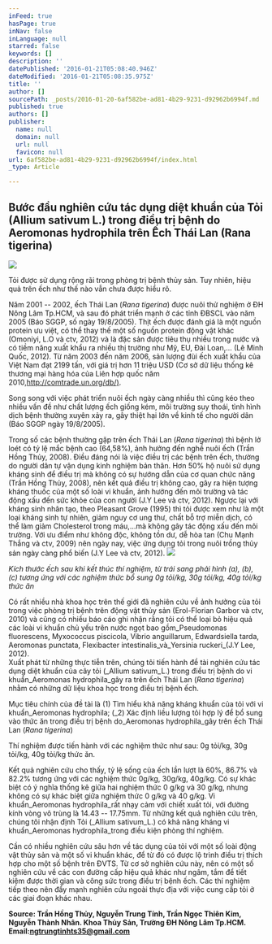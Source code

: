 ```yaml
---
inFeed: true
hasPage: true
inNav: false
inLanguage: null
starred: false
keywords: []
description: ''
datePublished: '2016-01-21T05:08:40.946Z'
dateModified: '2016-01-21T05:08:35.975Z'
title: ''
author: []
sourcePath: _posts/2016-01-20-6af582be-ad81-4b29-9231-d92962b6994f.md
published: true
authors: []
publisher:
  name: null
  domain: null
  url: null
  favicon: null
url: 6af582be-ad81-4b29-9231-d92962b6994f/index.html
_type: Article

---
```

## Bước đầu nghiên cứu tác dụng diệt khuẩn của Tỏi (Allium sativum L.) trong điều trị bệnh do Aeromonas hydrophila trên Ếch Thái Lan (Rana tigerina)
![](https://the-grid-user-content.s3-us-west-2.amazonaws.com/c7a27aa3-cdf3-4ab2-a6ad-3a929740e78f.jpg)

Tỏi được sử dụng rộng rãi trong phòng trị bệnh thủy sản. Tuy nhiên, hiệu quả trên ếch như thế nào vẫn chưa được hiểu rõ.

Năm 2001 -- 2002, ếch Thái Lan (_Rana tigerina_) được nuôi thử nghiệm ở ĐH Nông Lâm Tp.HCM, và sau đó phát triển mạnh ở các tỉnh ĐBSCL vào năm 2005 (Báo SGGP, số ngày 19/8/2005). Thịt ếch được đánh giá là một nguồn protein ưu việt, có thể thay thế một số nguồn protein động vật khác (Omoniyi, L.O và ctv, 2012) và là đặc sản được tiêu thụ nhiều trong nước và có tiềm năng xuất khẩu ra nhiều thị trường như Mỹ, EU, Đài Loan,... (Lê Minh Quốc, 2012). Từ năm 2003 đến năm 2006, sản lượng đùi ếch xuất khẩu của Việt Nam đạt 2199 tấn, với giá trị hơn 11 triệu USD (Cơ sở dữ liệu thống kê thương mại hàng hóa của Liên hợp quốc năm 2010,[http://comtrade.un.org/db/)][0].

Song song với việc phát triển nuôi ếch ngày càng nhiều thì cũng kéo theo nhiều vấn đề như chất lượng ếch giống kém, môi trường suy thoái, tình hình dịch bệnh thường xuyên xảy ra, gây thiệt hại lớn về kinh tế cho người dân (Báo SGGP ngày 19/8/2005).

Trong số các bệnh thường gặp trên ếch Thái Lan (_Rana tigerina_) thì bệnh lở loét có tỷ lệ mắc bệnh cao (64,58%), ảnh hưởng đến nghề nuôi ếch (Trần Hồng Thủy, 2008). Điều đáng nói là việc điều trị các bệnh trên ếch, thường do người dân tự vận dụng kinh nghiệm bản thân. Hơn 50% hộ nuôi sử dụng kháng sinh để điều trị mà không có sự hướng dẫn của cơ quan chức năng (Trần Hồng Thủy, 2008), nên kết quả điều trị không cao, gây ra hiện tượng kháng thuốc của một số loài vi khuẩn, ảnh hưởng đến môi trường và tác động xấu đến sức khỏe của con người (J.Y Lee và ctv, 2012). Ngược lại với kháng sinh nhân tạo, theo Pleasant Grove (1995) thì tỏi được xem như là một loại kháng sinh tự nhiên, giảm nguy cơ ung thư, chất bỗ trợ miễn dịch, có thể làm giảm Cholesterol trong máu,...mà không gây tác động xấu đến môi trường. Với ưu điểm như không độc, không tồn dư, dễ hòa tan (Chu Mạnh Thắng và ctv, 2009) nên ngày nay, việc ứng dụng tỏi trong nuôi trồng thủy sản ngày càng phổ biến (J.Y Lee và ctv, 2012).
![](https://the-grid-user-content.s3-us-west-2.amazonaws.com/5e3e4f15-91d5-4ffa-82c6-2b011c69f0d2.png)

_Kích thước ếch sau khi kết thúc thí nghiệm, từ trái sang phải hình (a), (b), (c) tương ứng với các nghiệm thức bổ sung 0g tỏi/kg, 30g tỏi/kg, 40g tỏi/kg thức ăn_

Có rất nhiều nhà khoa học trên thế giới đã nghiên cứu về ảnh hưởng của tỏi trong việc phòng trị bệnh trên động vật thủy sản (Erol-Florian Garbor và ctv, 2010) và cũng có nhiều báo cáo ghi nhận rằng tỏi có thể loại bỏ hiệu quả các loài vi khuẩn chủ yếu trên nước ngọt bao gồm_Pseudomonas fluorescens, Myxococcus piscicola, Vibrio anguillarum, Edwardsiella tarda, Aeromonas punctata, Flexibacter intestinalis_và_Yersinia ruckeri_(J.Y Lee, 2012).  
Xuất phát từ những thực tiễn trên, chúng tôi tiến hành đề tài nghiên cứu tác dụng diệt khuẩn của cây tỏi (_Allium sativum_L.) trong điều trị bệnh do vi khuẩn_Aeromonas hydrophila_gây ra trên ếch Thái Lan (_Rana tigerina_) nhằm có những dữ liệu khoa học trong điều trị bệnh ếch.

Mục tiêu chính của đề tài là (1) Tìm hiểu khả năng kháng khuẩn của tỏi với vi khuẩn_Aeromonas hydrophila; (_2) Xác định liều lượng tỏi hợp lý để bổ sung vào thức ăn trong điều trị bệnh do_Aeromonas hydrophila_gây trên ếch Thái Lan (_Rana tigerina_)

Thí nghiệm được tiến hành với các nghiệm thức như sau: 0g tỏi/kg, 30g tỏi/kg, 40g tỏi/kg thức ăn. 

Kết quả nghiên cứu cho thấy, tỷ lệ sống của ếch lần lượt là  60%, 86.7% và 82.2% tương ứng với các nghiệm thức 0g/kg, 30g/kg, 40g/kg. Có sự khác biệt có ý nghĩa thống kê giữa hai nghiệm thức 0 g/kg và 30 g/kg, nhưng không có sự khác biệt giữa nghiệm thức 0 g/kg và 40 g/kg. Vi khuẩn_Aeromonas hydrophila_rất nhạy cảm với chiết xuất tỏi, với đường kính vòng vô trùng là 14.43 -- 17.75mm. Từ những kết quả nghiên cứu trên, chúng tôi nhận định Tỏi (_Allium sativum_L.) có khả năng kháng vi khuẩn_Aeromonas hydrophila_trong điều kiện phòng thí nghiệm.

Cần có nhiều nghiên cứu sâu hơn về tác dụng của tỏi với một số loài động vật thủy sản và một số vi khuẩn khác, để từ đó có được lộ trình điều trị thích hợp cho một số bệnh trên ĐVTS. Từ cơ sở nghiên cứu này, nên có một số nghiên cứu về các con đường cấp hiệu quả khác như ngâm, tắm để tiết kiệm được thời gian và công sức trong điều trị bệnh ếch. Các thí nghiệm tiếp theo nên đẩy mạnh nghiên cứu ngoài thực địa với việc cung cấp tỏi ở các giai đoạn khác nhau.

**Source: Trần Hồng Thủy, Nguyễn Trung Tính, Trần Ngọc Thiên Kim, Nguyễn Thành Nhân. Khoa Thủy Sản, Trường ĐH Nông Lâm Tp.HCM. Email:[ngtrungtinhts35@gmail.com][1]**

[0]: http://t.umblr.com/redirect?z=http%3A%2F%2Fcomtrade.un.org%2Fdb%2F%29&t=MzY0NWZhNjFmNDMxNDgwYjZkMDkwNTdjMzY3NjY0YjgwMjUxNDJjMixTUlplc3NqeQ%3D%3D
[1]: http://t.umblr.com/redirect?z=mailto%3Angtrungtinhts35%40gmail.com&t=YjU0YWZkZTA0NzYxY2ZhZjAyMTgwZGRmZTI3Y2M0MjgyNTAwYzg2MixTUlplc3NqeQ%3D%3D
